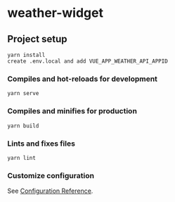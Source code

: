 # weather-widget

## Project setup
```
yarn install
create .env.local and add VUE_APP_WEATHER_API_APPID
```

### Compiles and hot-reloads for development
```
yarn serve
```

### Compiles and minifies for production
```
yarn build
```

### Lints and fixes files
```
yarn lint
```

### Customize configuration
See [Configuration Reference](https://cli.vuejs.org/config/).

